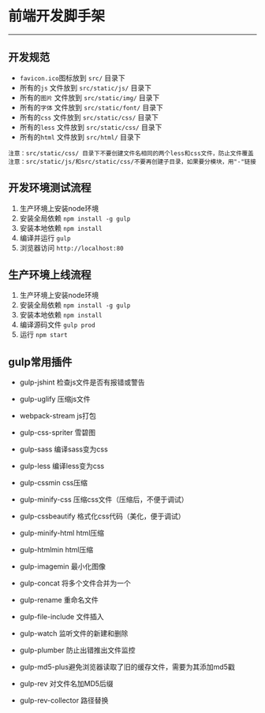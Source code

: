 # 前端开发脚手架
---
## 开发规范
-  `favicon.ico`图标放到 	`src/`					目录下
-  所有的`js`	文件放到  	`src/static/js/`		目录下
-  所有的`图片`	文件放到 	`src/static/img/`		目录下
-  所有的`字体`	文件放到 	`src/static/font/`		目录下
-  所有的`css`	文件放到 	`src/static/css/`		目录下
-  所有的`less`	文件放到		`src/static/css/`		目录下
-  所有的`html`	文件放到 	`src/html/`				目录下

 `注意：src/static/css/ 目录下不要创建文件名相同的两个less和css文件，防止文件覆盖` 
 `注意：src/static/js/和src/static/css/不要再创建子目录，如果要分模块，用"-"链接 `

## 开发环境测试流程
1. 生产环境上安装node环境
2. 安装全局依赖 	`npm install -g gulp`
3. 安装本地依赖 	`npm install`
4. 编译并运行   	`gulp`
5. 浏览器访问		`http://localhost:80`
 
## 生产环境上线流程
1. 生产环境上安装node环境
2. 安装全局依赖 `npm install -g gulp`
3. 安装本地依赖 `npm install`
4. 编译源码文件 `gulp prod`
5. 运行 `npm start`


## gulp常用插件
- gulp-jshint 检查js文件是否有报错或警告
- gulp-uglify 压缩js文件
- webpack-stream js打包

- gulp-css-spriter 雪碧图
- gulp-sass 编译sass变为css
- gulp-less 编译less变为css
- gulp-cssmin css压缩
- gulp-minify-css 压缩css文件（压缩后，不便于调试）
- gulp-cssbeautify 格式化css代码（美化，便于调试）

- gulp-minify-html html压缩
- gulp-htmlmin html压缩

- gulp-imagemin 最小化图像

- gulp-concat 将多个文件合并为一个
- gulp-rename 重命名文件
- gulp-file-include 文件插入
- gulp-watch 监听文件的新建和删除
- gulp-plumber 防止出错推出文件监控

- gulp-md5-plus避免浏览器读取了旧的缓存文件，需要为其添加md5戳
- gulp-rev 对文件名加MD5后缀
- gulp-rev-collector 路径替换





